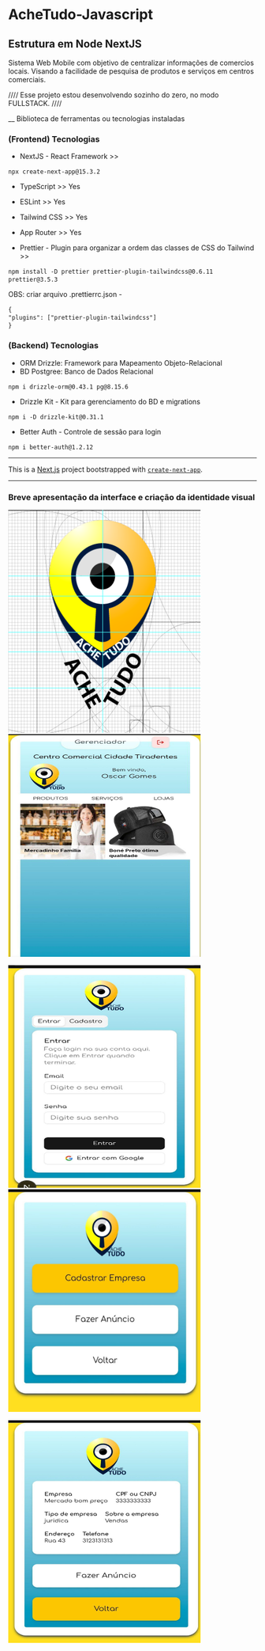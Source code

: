 # AcheTudo-Javascript

## Estrutura em Node NextJS <br>

Sistema Web Mobile com objetivo de centralizar informações de comercios locais. Visando a facilidade de pesquisa de produtos e serviços em centros comerciais.

//// Esse projeto estou desenvolvendo sozinho do zero, no modo FULLSTACK. ////

\_\_ Biblioteca de ferramentas ou tecnologias instaladas

### (Frontend) Tecnologias

- NextJS - React Framework >>

```
npx create-next-app@15.3.2
```

- TypeScript >> Yes
- ESLint >> Yes
- Tailwind CSS >> Yes
- App Router >> Yes

- Prettier - Plugin para organizar a ordem das classes de CSS do Tailwind >>
  <br>

```
npm install -D prettier prettier-plugin-tailwindcss@0.6.11 prettier@3.5.3
```

OBS: criar arquivo .prettierrc.json -

```
{
"plugins": ["prettier-plugin-tailwindcss"]
}
```

### (Backend) Tecnologias

- ORM Drizzle: Framework para Mapeamento Objeto-Relacional
- BD Postgree: Banco de Dados Relacional

```
npm i drizzle-orm@0.43.1 pg@8.15.6
```

- Drizzle Kit - Kit para gerenciamento do BD e migrations

```
npm i -D drizzle-kit@0.31.1
```

- Better Auth - Controle de sessão para login

```
npm i better-auth@1.2.12
```

---

This is a [Next.js](https://nextjs.org) project bootstrapped with [`create-next-app`](https://nextjs.org/docs/app/api-reference/cli/create-next-app).

---

### Breve apresentação da interface e criação da identidade visual

<img src="/public/diagrama_logo.png" width="390" height="450" /><img src="/public/apresentacao_1.jpg" width="390" height="450" />

<img src="/public/apresentacao_2.jpg" width="390" height="450" /><img src="/public/apresentacao_3.jpg" width="390" height="450" />

<img src="/public/apresentacao_4.jpg" width="390" height="450" />
